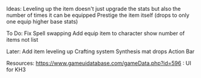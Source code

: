 Ideas:
Leveling up the item doesn't just upgrade the stats but also the number of times it can be equipped
Prestige the item itself (drops to only one equip higher base stats)

To Do:
Fix Spell swapping
Add equip item to character
show number of items not list

Later:
Add item leveling up
Crafting system
Synthesis mat drops
Action Bar

Resources:
https://www.gameuidatabase.com/gameData.php?id=596 : UI for KH3
